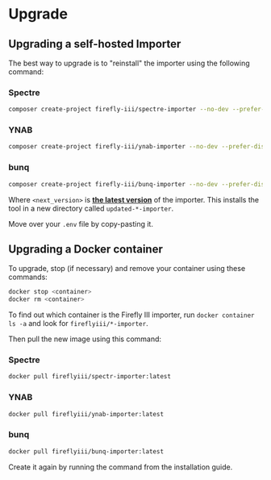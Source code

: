 # Upgrade

## Upgrading a self-hosted Importer

The best way to upgrade is to "reinstall" the importer using the following command:

### Spectre

```bash
composer create-project firefly-iii/spectre-importer --no-dev --prefer-dist updated-spectre-importer <next_version>
```

### YNAB

```bash
composer create-project firefly-iii/ynab-importer --no-dev --prefer-dist updated-ynab-importer <next_version>
```

### bunq

```bash
composer create-project firefly-iii/bunq-importer --no-dev --prefer-dist updated-bunq-importer <next_version>
```


Where `<next_version>` is **[the latest version](https://version.firefly-iii.org/)** of the importer. This installs the tool in a new directory called `updated-*-importer`. 

Move over your `.env` file by copy-pasting it.

## Upgrading a Docker container

To upgrade, stop (if necessary) and remove your container using these commands:

```bash
docker stop <container>
docker rm <container>
```

To find out which container is the Firefly III importer, run `docker container ls -a` and look for `fireflyiii/*-importer`.

Then pull the new image using this command:

### Spectre

```bash
docker pull fireflyiii/spectr-importer:latest
```

### YNAB

```bash
docker pull fireflyiii/ynab-importer:latest
```

### bunq


```bash
docker pull fireflyiii/bunq-importer:latest
```

Create it again by running the command from the installation guide.
